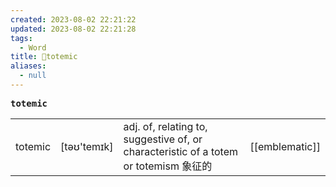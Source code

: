 ```yaml
---
created: 2023-08-02 22:21:22
updated: 2023-08-02 22:21:28
tags:
  - Word
title: 📖totemic
aliases:
  - null
---
```


<pre><strong>totemic</strong></pre>
|   |   |   |   |
|---|---|---|---|
|totemic|[təʊ'temɪk]|adj. of, relating to, suggestive of, or characteristic of a totem or totemism 象征的|[[emblematic]]|
